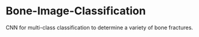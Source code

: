# Bone-Image-Classification
CNN for multi-class classification to determine a variety of bone fractures.
